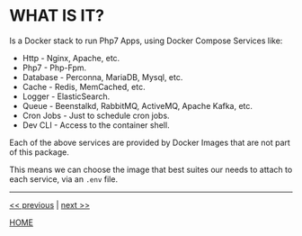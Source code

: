 # WHAT IS IT?

Is a Docker stack to run Php7 Apps, using Docker Compose Services like:

* Http - Nginx, Apache, etc.
* Php7 - Php-Fpm.
* Database - Perconna, MariaDB, Mysql, etc.
* Cache - Redis, MemCached, etc.
* Logger - ElasticSearch.
* Queue - Beenstalkd, RabbitMQ, ActiveMQ, Apache Kafka, etc.
* Cron Jobs - Just to schedule cron jobs.
* Dev CLI - Access to the container shell.

Each of the above services are provided by Docker Images that are not part of this package.

This means we can choose the image that best suites our needs to attach to each service, via an `.env` file.


---

[<< previous](why_exists.md) | [next >>](when_to_use_it.md)

[HOME](./../../README.md)

